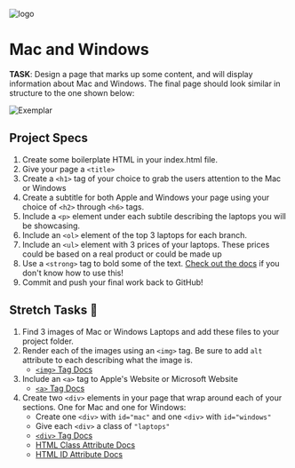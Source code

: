 ![logo](https://user-images.githubusercontent.com/44912347/202244850-18dbf275-11cf-44b5-9500-b2fcb5d44d05.jpg)

# Mac and Windows
**TASK**: Design a page that marks up some content, and will display information about Mac and Windows. The final page should look similar in structure to the one shown below:

![Exemplar](https://user-images.githubusercontent.com/44912347/202245227-8eead5ac-c725-44a7-92ab-56f09415e459.png)

## Project Specs
1. Create some boilerplate HTML in your index.html file.
2. Give your page a `<title>`
3. Create a `<h1>` tag of your choice to grab the users attention to the Mac or Windows
4. Create a subtitle for both Apple and Windows your page using your choice of `<h2>` through `<h6>` tags. 
5. Include a `<p>` element under each subtile describing the laptops you will be showcasing.
6. Include an `<ol>` element of the top 3 laptops for each branch.
7. Include an `<ul>` element with 3 prices of your laptops. These prices could be based on a real product or could be made up
8. Use a `<strong>` tag to bold some of the text. [Check out the docs](https://www.w3schools.com/tags/tag_strong.asp) if you don't know how to use this!
9. Commit and push your final work back to GitHub!

## Stretch Tasks 🚀
1. Find 3 images of Mac or Windows Laptops and add these files to your project folder.
2. Render each of the images using an `<img>` tag. Be sure to add `alt` attribute to each describing what the image is.
    - [`<img>` Tag Docs](https://www.w3schools.com/tags/tag_img.asp)
3. Include an `<a>` tag to Apple's Website or Microsoft Website 
    - [`<a>` Tag Docs](https://www.w3schools.com/tags/tag_a.asp)
4. Create two `<div>` elements in your page that wrap around each of your sections. One for Mac and one for Windows:
    - Create one `<div>` with `id="mac"` and one `<div>` with `id="windows"`
    - Give each `<div>` a class of `"laptops"`
    - [`<div>` Tag Docs](https://www.w3schools.com/tags/tag_div.asp)
    - [HTML Class Attribute Docs](https://www.w3schools.com/html/html_classes.asp)
    - [HTML ID Attribute Docs](https://www.w3schools.com/html/html_id.asp)